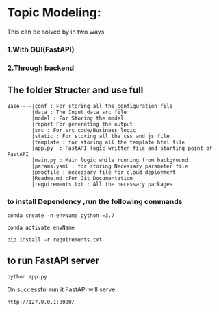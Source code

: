 # Topic Modeling:
This can be solved by in two ways.
### 1.With GUI(FastAPI)
### 2.Through backend

## The folder Structer and use full

```
Base----|conf : For storing all the configuration file
        |data : The Input data src file
        |model : For Storing the model
        |report For generating the output
        |src : For src code/Business logic	
        |static : For storing all the css and js file
        |template : for storing all the template html file
        |app.py  : FastAPI logic written file and starting point of FastAPI 
        |main.py : Main logic while running from background
        |params.yaml : for storing Necessary parameter file
        |procfile : necessary file for cloud deployment
        |Readme.md :For Git Documentation
        |requirements.txt : All the necessary packages
```

### to install Dependency ,run the following commands

```
conda create -n envName python =3.7

conda activate envName

pip install -r requirements.txt

```

## to run FastAPI server 

``` python app.py ```

On successful run it FastAPI will serve 

``` http://127.0.0.1:8000/ ```
